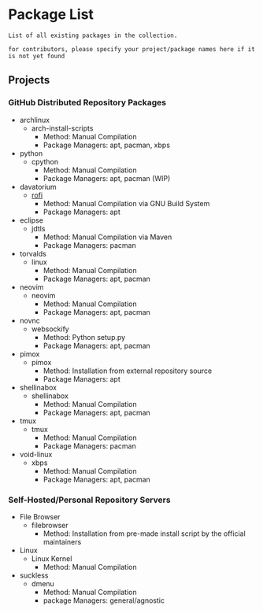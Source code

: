 # Package List

```
List of all existing packages in the collection.

for contributors, please specify your project/package names here if it is not yet found
```

## Projects
### GitHub Distributed Repository Packages
- archlinux
    - arch-install-scripts
        + Method: Manual Compilation
        + Package Managers: apt, pacman, xbps
- python
    - cpython
        + Method: Manual Compilation
        + Package Managers: apt, pacman (WIP)
- davatorium
    - [rofi](packages/github/davatorium/rofi)
        + Method: Manual Compilation via GNU Build System
        + Package Managers: apt
- eclipse
    - jdtls
        + Method: Manual Compilation via Maven
        + Package Managers: pacman
- torvalds
    - linux
        + Method: Manual Compilation
        + Package Managers: apt, pacman
- neovim
    - neovim
        + Method: Manual Compilation
        + Package Managers: apt, pacman
- novnc
    - websockify
        + Method: Python setup.py
        + Package Managers: apt, pacman
- pimox
    - pimox
        + Method: Installation from external repository source
        + Package Managers: apt
- shellinabox
    - shellinabox
        + Method: Manual Compilation
        + Package Managers: apt, pacman
- tmux
    - tmux
        + Method: Manual Compilation
        + Package Managers: pacman
- void-linux
    - xbps
        + Method: Manual Compilation
        + Package Managers: apt, pacman

### Self-Hosted/Personal Repository Servers
- File Browser
    - filebrowser
        + Method: Installation from pre-made install script by the official maintainers
- Linux
    - Linux Kernel
        + Method: Manual Compilation
- suckless
    - dmenu
        + Method: Manual Compilation
        + package Managers: general/agnostic

